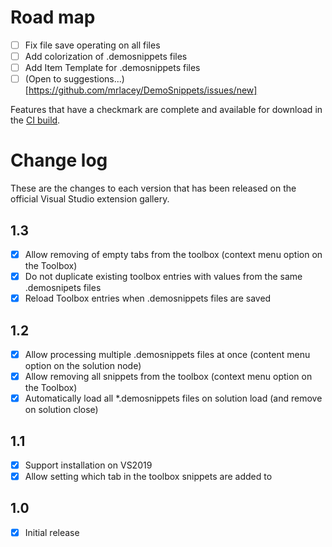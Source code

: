 # Road map

- [ ] Fix file save operating on all files
- [ ] Add colorization of .demosnippets files
- [ ] Add Item Template for .demosnippets files
- [ ] (Open to suggestions...)[https://github.com/mrlacey/DemoSnippets/issues/new]

Features that have a checkmark are complete and available for
download in the
[CI build](http://vsixgallery.com/extension/DemoSnippets.e2d68c23-8599-40e8-b402-a57060bf3d29/).

# Change log

These are the changes to each version that has been released
on the official Visual Studio extension gallery.

## 1.3

- [x] Allow removing of empty tabs from the toolbox (context menu option on the Toolbox)
- [x] Do not duplicate existing toolbox entries with values from the same .demosnipets files
- [x] Reload Toolbox entries when .demosnippets files are saved

## 1.2

- [x] Allow processing multiple .demosnippets files at once (content menu option on the solution node)
- [x] Allow removing all snippets from the toolbox (context menu option on the Toolbox)
- [X] Automatically load all *.demosnippets files on solution load (and remove on solution close)

## 1.1

- [x] Support installation on VS2019
- [x] Allow setting which tab in the toolbox snippets are added to

## 1.0

- [x] Initial release
